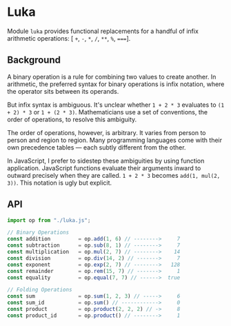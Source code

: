 # Luka

Module `luka` provides functional replacements for a handful of infix
arithmetic operations: [ `+`, `-`, `*`, `/`, `**`, `%`, `===`].

## Background

A binary operation is a rule for combining two values to create another. In arithmetic, 
the preferred syntax for binary operations is infix notation, where the operator sits 
between its operands.

But infix syntax is ambiguous. It's unclear whether `1 + 2 * 3` evaluates to `(1 + 2) * 3` 
or `1 + (2 * 3)`. Mathematicians use a set of conventions, the order of operations, to resolve 
this ambiguity.

The order of operations, however, is arbitrary. It varies from person to person and region to region. 
Many programming languages come with their own precedence tables — each subtly different from the other.

In JavaScript, I prefer to sidestep these ambiguities by using function application. 
JavaScript functions evaluate their arguments inward to outward precisely when they are called. 
`1 + 2 * 3` becomes `add(1, mul(2, 3))`. This notation is ugly but explicit.

## API

```js
import op from "./luka.js";

// Binary Operations
const addition         = op.add(1, 6) // -------->     7
const subtraction      = op.sub(8, 1) // -------->     7
const multiplication   = op.mul(2, 7) // -------->    14
const division         = op.div(14, 2) // ------->     7
const exponent         = op.exp(2, 7) // -------->   128
const remainder        = op.rem(15, 7) // ------->     1
const equality         = op.equal(7, 7) // ------>  true

// Folding Operations
const sum              = op.sum(1, 2, 3) // ----->     6
const sum_id           = op.sum() // ------------>     0
const product          = op.product(2, 2, 2) // ->     8
const product_id       = op.product() // -------->     1
```
